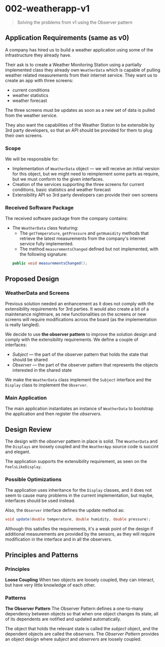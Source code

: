 # 002-weatherapp-v1
> Solving the problems from v1 using the Observer pattern

## Application Requirements (same as v0)
A company has hired us to build a weather application using some of the infrastructure they already have.

Their ask is to create a Weather Monitoring Station using a partially implemented class they already own `WeatherData` which is capable of pulling weather related measurements from their internet service.
They want us to create an app with three screens:
+ current conditions
+ weather statistics
+ weather forecast

The three screens must be updates as soon as a new set of data is pulled from the weather service.

They also want the capabilities of the Weather Station to be extensible by 3rd party developers, so that an API should be provided for them to plug their own screens.

### Scope
We will be responsible for:
+ Implementation of `WeatherData` object &mdash; we will receive an initial version for this object, but we might need to reimplement some parts as require, but we must conform to the given interfaces.
+ Creation of the services supporting the three screens for current conditions, basic statistics and weather forecast
+ Extensibility API so 3rd party developers can provide their own screens

### Received Software Package
The received software package from the company contains:
+ The `WeatherData` class featuring:
    + The `getTemperature`, `getPressure` and `getHumidity` methods that retrieve the latest measurements from the company's internet service fully implemented.
    + The method `measurementsChanged` defined but not implemented, with the following signature:
    ```java
    public void measurementsChanged();
    ``` 

## Proposed Design

### WeatherData and Screens
Previous solution needed an enhancement as it does not comply with the extensibility requirements for 3rd parties. It would also create a bit of a maintenance nightmare, as new functionalities on the screens or new screens will require modifications across the board (as the implementation is really tangled).

We decide to use **the observer pattern** to improve the solution design and comply with the extensibility requirements.
We define a couple of interfaces:
+ *Subject* &mdash; the part of the observer pattern that holds the state that should be shared
+ *Observer* &mdash; the part of the observer pattern that represents the objects interested in the shared state

We make the `WeatherData` class implement the `Subject` interface and the `Display` class to implement the `Observer`.


### Main Application
The main application instantiates an instance of `WeatherData` to bootstrap the application and then register the *observers*.

## Design Review
The design with the *observer* pattern in place is solid. The `WeatherData` and the `Displays` are loosely coupled and the `WeatherApp` source code is succint and elegant.

The application supports the extensibility requirement, as seen on the `FeelsLikeDisplay`.

### Possible Optimizations
The application uses inheritance for the `Display` classes, and it does not seem to cause many problems in the current implementation, but maybe, interfaces should be used instead.

Also, the `Observer` interface defines the update method as:
```java
void update(double temperature, double humidity, double pressure);
```  

Although this satisfies the requirements, it's a weak point of the design if additional measurements are provided by the sensors, as they will require modification in the interface and in all the observers.
## Principles and Patterns

### Principles ###
**Loose Coupling**
When two objects are loosely coupled, they can interact, but have very little knowledge of each other.

### Patterns ###
**The Observer Pattern**
The Observer Pattern defines a one-to-many dependency between objects so that when one object changes its state, all of its dependents are notified and updated automatically.

The object that holds the relevant state is called the *subject* object, and the dependent objects are called the *observers*.
The *Observer Pattern* provides an object design where *subject* and *observers* are loosely coupled.